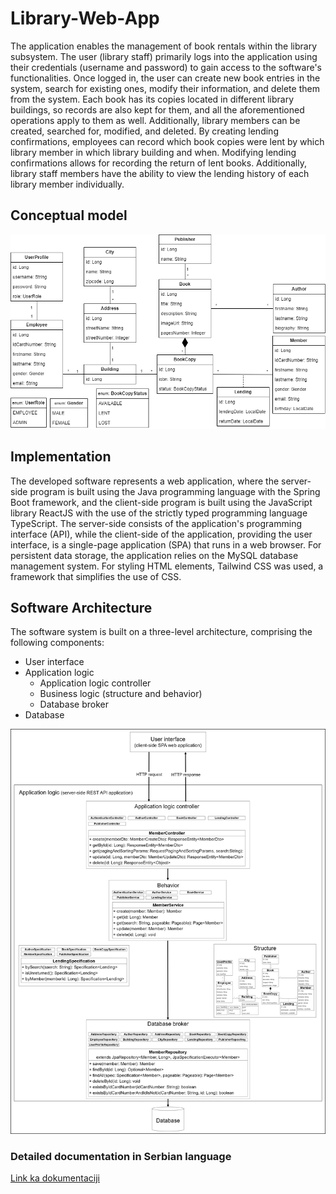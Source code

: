 # Library-Web-App

The application enables the management of book rentals within the library subsystem. The user (library staff) primarily logs into the application using their credentials (username and password) to gain access to the software's functionalities. Once logged in, the user can create new book entries in the system, search for existing ones, modify their information, and delete them from the system. Each book has its copies located in different library buildings, so records are also kept for them, and all the aforementioned operations apply to them as well. Additionally, library members can be created, searched for, modified, and deleted. By creating lending confirmations, employees can record which book copies were lent by which library member in which library building and when. Modifying lending confirmations allows for recording the return of lent books. Additionally, library staff members have the ability to view the lending history of each library member individually.

## Conceptual model
![Conceptual model](https://github.com/djordjije11/Library-Web-App/blob/main/images/library-uml-model.png?raw=true "Conceptual model")

## Implementation

The developed software represents a web application, where the server-side program is built using the Java programming language with the Spring Boot framework, and the client-side program is built using the JavaScript library ReactJS with the use of the strictly typed programming language TypeScript. The server-side consists of the application's programming interface (API), while the client-side of the application, providing the user interface, is a single-page application (SPA) that runs in a web browser. For persistent data storage, the application relies on the MySQL database management system. For styling HTML elements, Tailwind CSS was used, a framework that simplifies the use of CSS.

## Software Architecture

The software system is built on a three-level architecture, comprising the following components:

- User interface
- Application logic
  - Application logic controller
  - Business logic (structure and behavior)
  - Database broker
- Database

![Software architecture](https://github.com/djordjije11/Library-Web-App/blob/main/images/software%20architecture.png?raw=true "Software architecture")

### Detailed documentation in Serbian language
[Link ka dokumentaciji](https://github.com/djordjije11/Library-Web-App/blob/main/dokumentacija/Diplomski%20rad%20%20-%20%C4%90or%C4%91ije%20Radovi%C4%87%202019-0162.pdf)
